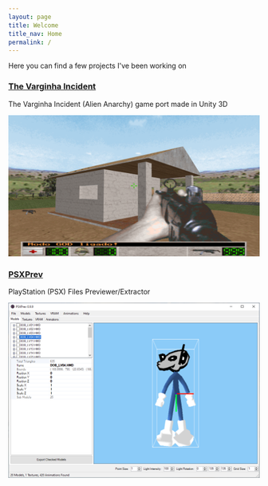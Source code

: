 ```yaml
---
layout: page
title: Welcome
title_nav: Home
permalink: /
---
```

Here you can find a few projects I've been working on

### [The Varginha Incident](/the-varginha-incident/)
The Varginha Incident (Alien Anarchy) game port made in Unity 3D

![The Varginha Incident](/assets/img/varginhaincident-preview.png)


### [PSXPrev](/psxprev/)
PlayStation (PSX) Files Previewer/Extractor

![PSXPREV](/assets/img/psxprev-preview.png)

